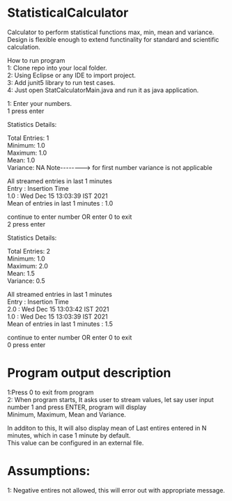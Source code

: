 # StatisticalCalculator
Calculator to perform statistical functions  max, min, mean and variance.  
Design is flexible enough to extend functinality for standard and scientific calculation.  

How to run program    
1: Clone repo into your local folder.   
2: Using Eclipse or any IDE to import project.   
3: Add junit5 library to run test cases.   
4: Just open StatCalculatorMain.java and run it as java application.   

1: Enter your numbers.   
1 press enter  

Statistics Details:  

   Total Entries:   1  
   Minimum:         1.0  
   Maximum:         1.0  
   Mean:            1.0  
   Variance:        NA   Note--------> for first number variance is not applicable
 
All streamed entries in last 1 minutes  
Entry    :   Insertion Time  
1.0      :  Wed Dec 15 13:03:39 IST 2021  
Mean of entries in last 1 minutes  : 1.0  

continue to enter number OR enter 0 to exit  
2 press enter  

Statistics Details:  

   Total Entries:   2  
   Minimum:         1.0  
   Maximum:         2.0  
   Mean:            1.5  
   Variance:        0.5  
 
All streamed entries in last 1 minutes  
Entry    :   Insertion Time  
2.0      :  Wed Dec 15 13:03:42 IST 2021  
1.0      :  Wed Dec 15 13:03:39 IST 2021  
Mean of entries in last 1 minutes  : 1.5  

continue to enter number OR enter 0 to exit  
0 press enter  

# Program output description  
1:Press 0 to exit from program  
2: When program starts, It asks user to stream values, let say user input number 1 and press ENTER, program will display    
   Minimum, Maximum, Mean and Variance.    
   
   In additon to this, It will also display mean of Last entires entered in N minutes, which in case 1 minute by default.  
   This value can be configured in an external file.  
   
   
# Assumptions:
1: Negative entires not allowed, this will error out with appropriate message.  




